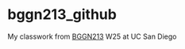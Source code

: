 # bggn213_github
My classwork from [BGGN213](https://bioboot.github.io/bggn213_W25/) W25 at UC San Diego
